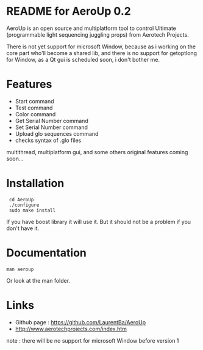 README for AeroUp 0.2
=====================


AeroUp is an open source and multiplatform tool to control Ultimate (programmable light sequencing juggling props) from Aerotech Projects.

There is not yet support for microsoft Window, because as i working on the core part who'll become a shared lib,
and there is no support for getoptlong for Window, as a Qt gui is scheduled soon, i don't bother me.  


Features 
========
* Start command 
* Test command
* Color command
* Get Serial Number command
* Set Serial Number command
* Upload glo sequences command
* checks syntax of .glo files  

multithread, multiplatform gui,  and some others original features coming soon...


Installation
============
```
 cd AeroUp
 ./configure
 sudo make install
```

If you have boost library it will use it.
But it should not be a problem if you don't have it.

Documentation
=============
```
man aeroup 
```
Or look at the man folder.

Links
=====
* Github page : https://github.com/LaurentBa/AeroUp
* http://www.aerotechprojects.com/index.htm

note : there will be no support for microsoft Window before version 1  

